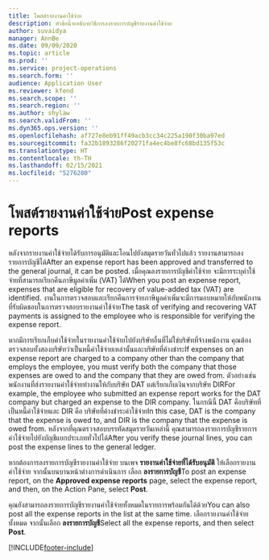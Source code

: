 ```yaml
---
title: โพสต์รายงานค่าใช้จ่าย
description: หัวข้อนี้จะอธิบายวิธีการลงรายการบัญชีรายงานค่าใช้จ่าย
author: suvaidya
manager: AnnBe
ms.date: 09/09/2020
ms.topic: article
ms.prod: ''
ms.service: project-operations
ms.search.form: ''
audience: Application User
ms.reviewer: kfend
ms.search.scope: ''
ms.search.region: ''
ms.author: shylaw
ms.search.validFrom: ''
ms.dyn365.ops.version: ''
ms.openlocfilehash: af727e8eb91ff49acb3cc34c225a190f30ba97ed
ms.sourcegitcommit: fa32b1893286f20271fa4ec4be8fc68bd135f53c
ms.translationtype: HT
ms.contentlocale: th-TH
ms.lasthandoff: 02/15/2021
ms.locfileid: "5276280"
---
```

# <a name="post-expense-reports"></a><span data-ttu-id="a7895-103">โพสต์รายงานค่าใช้จ่าย</span><span class="sxs-lookup"><span data-stu-id="a7895-103">Post expense reports</span></span>

<span data-ttu-id="a7895-104">หลังจากรายงานค่าใช้จ่ายได้รับการอนุมัติและโอนไปยังสมุดรายวันทั่วไปแล้ว รายงานสามารถลงรายการบัญชีได้</span><span class="sxs-lookup"><span data-stu-id="a7895-104">After an expense report has been approved and transferred to the general journal, it can be posted.</span></span> <span data-ttu-id="a7895-105">เมื่อคุณลงรายการบัญชีค่าใช้จ่าย จะมีการระบุค่าใช้จ่ายที่สามารถเรียกคืนภาษีมูลค่าเพิ่ม (VAT) ได้</span><span class="sxs-lookup"><span data-stu-id="a7895-105">When you post an expense report, expenses that are eligible for recovery of value-added tax (VAT) are identified.</span></span> <span data-ttu-id="a7895-106">งานในการตรวจสอบและเรียกคืนการจ่ายภาษีมูลค่าเพิ่มจะมีการมอบหมายให้กับพนักงานที่รับผิดชอบในการตรวจสอบรายงานค่าใช้จ่าย</span><span class="sxs-lookup"><span data-stu-id="a7895-106">The task of verifying and recovering VAT payments is assigned to the employee who is responsible for verifying the expense report.</span></span>

<span data-ttu-id="a7895-107">หากมีการเรียกเก็บค่าใช้จ่ายในรายงานค่าใช้จ่ายไปยังบริษัทอื่นที่ไม่ใช่บริษัทที่จ้างพนักงาน คุณต้องตรวจสอบทั้งสองบริษัทว่าเป็นหนี้ค่าใช้จ่ายเหล่านั้นและบริษัทที่ค้างชำระ</span><span class="sxs-lookup"><span data-stu-id="a7895-107">If expenses on an expense report are charged to a company other than the company that employs the employee, you must verify both the company that those expenses are owed to and the company that they are owed from.</span></span> <span data-ttu-id="a7895-108">ตัวอย่างเช่น พนักงานที่ส่งรายงานค่าใช้จ่ายทำงานให้กับบริษัท DAT แต่เรียกเก็บเงินจากบริษัท DIR</span><span class="sxs-lookup"><span data-stu-id="a7895-108">For example, the employee who submitted an expense report works for the DAT company but charged an expense to the DIR company.</span></span> <span data-ttu-id="a7895-109">ในกรณีนี้ DAT คือบริษัทที่เป็นหนี้ค่าใช้จ่ายและ DIR คือ บริษัทที่ค้างชำระค่าใช้จ่าย</span><span class="sxs-lookup"><span data-stu-id="a7895-109">In this case, DAT is the company that the expense is owed to, and DIR is the company that the expense is owed from.</span></span> <span data-ttu-id="a7895-110">หลังจากที่คุณตรวจสอบบรรทัดสมุดรายวันเหล่านี้ คุณสามารถลงรายการบัญชีรายการค่าใช้จ่ายไปยังบัญชีแยกประเภททั่วไปได้</span><span class="sxs-lookup"><span data-stu-id="a7895-110">After you verify these journal lines, you can post the expense lines to the general ledger.</span></span>

<span data-ttu-id="a7895-111">หากต้องการลงรายการบัญชีรายงานค่าใช้จ่าย บนเพจ **รายงานค่าใช้จ่ายที่ได้รับอนุมัติ** ให้เลือกรายงานค่าใช้จ่าย จากนั้นบนบานหน้าต่างการดำเนินการ เลือก **ลงรายการบัญชี**</span><span class="sxs-lookup"><span data-stu-id="a7895-111">To post an expense report, on the **Approved expense reports** page, select the expense report, and then, on the Action Pane, select **Post**.</span></span>

<span data-ttu-id="a7895-112">คุณยังสามารถลงรายการบัญชีรายงานค่าใช้จ่ายทั้งหมดในรายการพร้อมกันได้ด้วย</span><span class="sxs-lookup"><span data-stu-id="a7895-112">You can also post all the expense reports in the list at the same time.</span></span> <span data-ttu-id="a7895-113">เลือกรายงานค่าใช้จ่ายทั้งหมด จากนั้นเลือก **ลงรายการบัญชี**</span><span class="sxs-lookup"><span data-stu-id="a7895-113">Select all the expense reports, and then select **Post**.</span></span>


[!INCLUDE[footer-include](../includes/footer-banner.md)]